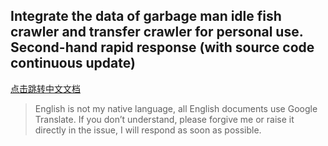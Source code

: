 
## Integrate the data of garbage man idle fish crawler and transfer crawler for personal use. Second-hand rapid response (with source code continuous update)

[点击跳转中文文档](README.md)

>English is not my native language, all English documents use Google Translate. If you don’t understand, please forgive me or raise it directly in the issue, I will respond as soon as possible.